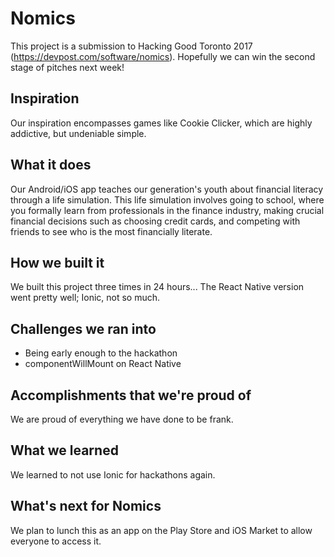 # Nomics
This project is a submission to Hacking Good Toronto 2017 (https://devpost.com/software/nomics). Hopefully we can win the second stage of pitches next week!

## Inspiration
Our inspiration encompasses games like Cookie Clicker, which are highly addictive, but undeniable simple.

## What it does
Our Android/iOS app teaches our generation's youth about financial literacy through a life simulation. This life simulation involves going to school, where you formally learn from professionals in the finance industry, making crucial financial decisions such as choosing credit cards, and competing with friends to see who is the most financially literate.

## How we built it
We built this project three times in 24 hours... The React Native version went pretty well; Ionic, not so much.

## Challenges we ran into
- Being early enough to the hackathon
- componentWillMount on React Native

## Accomplishments that we're proud of
We are proud of everything we have done to be frank.

## What we learned
We learned to not use Ionic for hackathons again.

## What's next for Nomics
We plan to lunch this as an app on the Play Store and iOS Market to allow everyone to access it.
